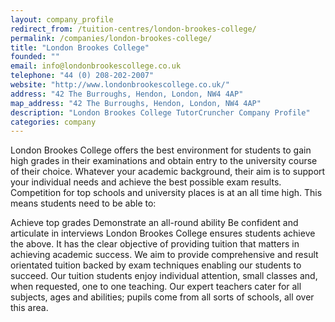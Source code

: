 ```yaml
---
layout: company_profile
redirect_from: /tuition-centres/london-brookes-college/
permalink: /companies/london-brookes-college/
title: "London Brookes College"
founded: ""
email: info@londonbrookescollege.co.uk
telephone: "44 (0) 208-202-2007"
website: "http://www.londonbrookescollege.co.uk/"
address: "42 The Burroughs, Hendon, London, NW4 4AP"
map_address: "42 The Burroughs, Hendon, London, NW4 4AP"
description: "London Brookes College TutorCruncher Company Profile"
categories: company
---
```


London Brookes College offers the best environment for students to gain high grades in their examinations and obtain entry to the university course of their choice. Whatever your academic background, their aim is to support your individual needs and achieve the best possible exam results. Competition for top schools and university places is at an all time high. This means students need to be able to:

Achieve top grades
Demonstrate an all-round ability
Be confident and articulate in interviews
London Brookes College ensures students achieve the above. It has the clear objective of providing tuition that matters in achieving academic success. We aim to provide comprehensive and result orientated tuition backed by exam techniques enabling our students to succeed. Our tuition students enjoy individual attention, small classes and, when requested, one to one teaching. Our expert teachers cater for all subjects, ages and abilities; pupils come from all sorts of schools, all over this area.

